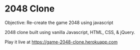 # 2048 Clone

Objective: Re-create the game 2048 using javascript

2048 clone built using vanilla Javascript, HTML, CSS, & jQuery.  

Play it live at https://game-2048-clone.herokuapp.com